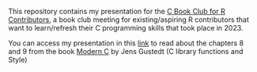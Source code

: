 This repository contains my presentation for the [C Book Club for R Contributors](https://github.com/r-devel/c-book-club), a book club meeting for existing/aspiring R contributors that want to learn/refresh their C programming skills that took place in 2023.

You can access my presentation in this [link](https://mcnanton.quarto.pub/c-book-club-for-r-contributors) to read about the chapters 8 and 9 from the book [Modern C](https://gustedt.gitlabpages.inria.fr/modern-c/) by Jens Gustedt (C library functions and Style)

